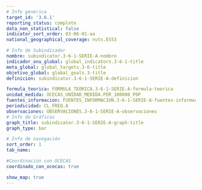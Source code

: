 ```yaml
---
# Info genérica
target_id: '3.6.1'
reporting_status: complete
data_non_statistical: false
indicator_sort_order: 03-06-01-aa
national_geographical_coverage: nuts.ES53

# Info de Subindicador
nombre: subindicator.3-6-1-SERIE-A-nombre
indicador_onu_global: global_indicators.3-6-1-title
meta_global: global_targets.3-6-title
objetivo_global: global_goals.3-title
definicion: subindicator.3-6-1-SERIE-A-definicion

formula_teorica: FORMULA_TEORICA.3-6-1-SERIE-A-formula-teorica
unidad_medida: OCECAS_UNIDAD_MEDIDA.PER_100000_POP
fuentes_informacion: FUENTES_INFORMACION.3-6-1-SERIE-A-fuentes-informacion
periodicidad: CL_FREQ.A
observaciones: OBSERVACIONES.3-6-1-SERIE-A-observaciones
# Info de Gráficas
graph_title: subindicator.3-6-1-SERIE-A-graph-title
graph_type: bar

# Info de navegación
sort_order: 1
tab_name: 

#Coordinación con OCECAS
coordinado_con_ocecas: true

show_map: true
---
```

